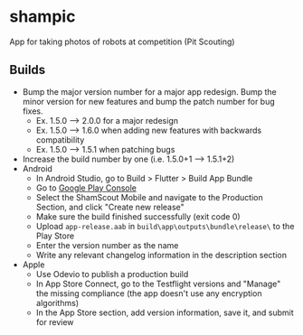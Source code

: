 # shampic
 App for taking photos of robots at competition (Pit Scouting)

## Builds
- Bump the major version number for a major app redesign. Bump the minor version for new features and bump the patch number for bug fixes.
    - Ex. 1.5.0 --> 2.0.0 for a major redesign
    - Ex. 1.5.0 --> 1.6.0 when adding new features with backwards compatibility
    - Ex. 1.5.0 --> 1.5.1 when patching bugs
- Increase the build number by one (i.e. 1.5.0+1 --> 1.5.1+2)
- Android
    - In Android Studio, go to Build > Flutter > Build App Bundle
    - Go to [Google Play Console](https://play.google.com/console)
    - Select the ShamScout Mobile and navigate to the Production Section, and click "Create new release"
    - Make sure the build finished successfully (exit code 0)
    - Upload `app-release.aab` in `build\app\outputs\bundle\release\` to the Play Store
    - Enter the version number as the name
    - Write any relevant changelog information in the description section
- Apple
    - Use Odevio to publish a production build
    - In App Store Connect, go to the Testflight versions and "Manage" the missing compliance (the app doesn't use any encryption algorithms)
    - In the App Store section, add version information, save it, and submit for review